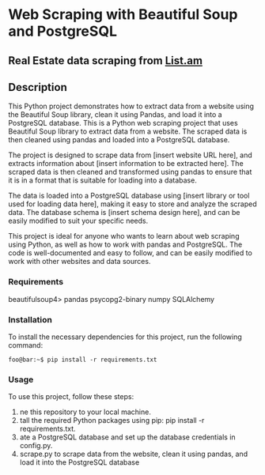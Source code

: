 # Web Scraping with Beautiful Soup and PostgreSQL 

## Real Estate data scraping from [List.am](https://list.am)

## Description

This Python project demonstrates how to extract data from a website using the Beautiful Soup library, clean it using Pandas, and load it into a PostgreSQL database.
This is a Python web scraping project that uses Beautiful Soup library to extract data from a website. The scraped data is then cleaned using pandas and loaded into a PostgreSQL database.

The project is designed to scrape data from [insert website URL here], and extracts information about [insert information to be extracted here]. The scraped data is then cleaned and transformed using pandas to ensure that it is in a format that is suitable for loading into a database.

The data is loaded into a PostgreSQL database using [insert library or tool used for loading data here], making it easy to store and analyze the scraped data. The database schema is [insert schema design here], and can be easily modified to suit your specific needs.

This project is ideal for anyone who wants to learn about web scraping using Python, as well as how to work with pandas and PostgreSQL. The code is well-documented and easy to follow, and can be easily modified to work with other websites and data sources.

### Requirements

beautifulsoup4>
pandas
psycopg2-binary
numpy
SQLAlchemy

### Installation

To install the necessary dependencies for this project, run the following command:

```console
foo@bar:~$ pip install -r requirements.txt
```

### Usage
To use this project, follow these steps:

1. ne this repository to your local machine.
2. tall the required Python packages using pip: pip install -r requirements.txt.
3. ate a PostgreSQL database and set up the database credentials in config.py.
4. scrape.py to scrape data from the website, clean it using pandas, and load it into the PostgreSQL database

